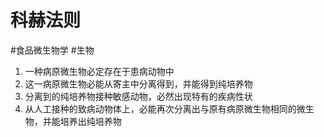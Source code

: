 # 科赫法则
#食品微生物学 #生物 

1. 一种病原微生物必定存在于患病动物中
2. 这一病原微生物必能从寄主中分离得到，并能得到纯培养物
3. 分离到的纯培养物接种敏感动物，必然出现特有的疾病性状
4. 从人工接种的致病动物体上，必能再次分离出与原有病原微生物相同的微生物，并能培养出纯培养物